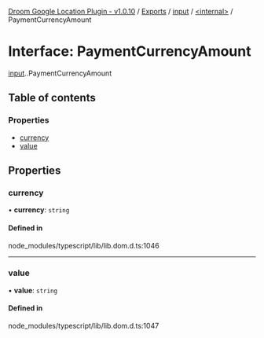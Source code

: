 [Droom Google Location Plugin - v1.0.10](../README.md) / [Exports](../modules.md) / [input](../modules/input.md) / [<internal\>](../modules/input._internal_.md) / PaymentCurrencyAmount

# Interface: PaymentCurrencyAmount

[input](../modules/input.md).[<internal>](../modules/input._internal_.md).PaymentCurrencyAmount

## Table of contents

### Properties

- [currency](input._internal_.PaymentCurrencyAmount.md#currency)
- [value](input._internal_.PaymentCurrencyAmount.md#value)

## Properties

### currency

• **currency**: `string`

#### Defined in

node_modules/typescript/lib/lib.dom.d.ts:1046

___

### value

• **value**: `string`

#### Defined in

node_modules/typescript/lib/lib.dom.d.ts:1047
